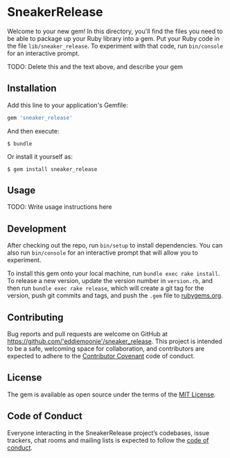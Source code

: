 # SneakerRelease

Welcome to your new gem! In this directory, you'll find the files you need to be able to package up your Ruby library into a gem. Put your Ruby code in the file `lib/sneaker_release`. To experiment with that code, run `bin/console` for an interactive prompt.

TODO: Delete this and the text above, and describe your gem

## Installation

Add this line to your application's Gemfile:

```ruby
gem 'sneaker_release'
```

And then execute:

    $ bundle

Or install it yourself as:

    $ gem install sneaker_release

## Usage

TODO: Write usage instructions here

## Development

After checking out the repo, run `bin/setup` to install dependencies. You can also run `bin/console` for an interactive prompt that will allow you to experiment.

To install this gem onto your local machine, run `bundle exec rake install`. To release a new version, update the version number in `version.rb`, and then run `bundle exec rake release`, which will create a git tag for the version, push git commits and tags, and push the `.gem` file to [rubygems.org](https://rubygems.org).

## Contributing

Bug reports and pull requests are welcome on GitHub at https://github.com/'eddiemoonie'/sneaker_release. This project is intended to be a safe, welcoming space for collaboration, and contributors are expected to adhere to the [Contributor Covenant](http://contributor-covenant.org) code of conduct.

## License

The gem is available as open source under the terms of the [MIT License](https://opensource.org/licenses/MIT).

## Code of Conduct

Everyone interacting in the SneakerRelease project’s codebases, issue trackers, chat rooms and mailing lists is expected to follow the [code of conduct](https://github.com/'eddiemoonie'/sneaker_release/blob/master/CODE_OF_CONDUCT.md).
